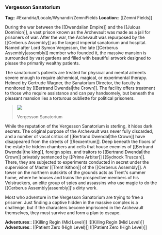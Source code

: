 ### Vergesson Sanatorium
**Tag**:: #Exandria/Locale/Wynandir/ZemniFields
**Location**:: [[Zemni Fields]]

During the war between the [[Dwendalian Empire]] and the [[Julous Dominion]], a vast prison known as the Archevault was made as a jail for prisoners of war. After the war, the Archevault was repurposed by the [[Cerberus Assembly]] as the largest imperial sanatorium and hospital. Named after Lord Symon Vergesson, the late [[Cerberus Assembly|assembly]] member who founded it, the massive mansion is surrounded by vast gardens and filled with beautiful artwork designed to please the primarily wealthy patients.

The sanatorium's patients are treated for physical and mental ailments severe enough to require alchemical, magical, or experimental therapy. Helmed by Gertrude Wagner, the Sanatorium Director, the faculty is monitored by [[Bertrand Dwendal|the Crown]]. The facility offers treatment to those who require assistance and can pay handsomely, but beneath the pleasant mansion lies a torturous oubliette for political prisoners.

> ![](https://media.dndbeyond.com/compendium-images/egtw/yDOyqyOocErRgYJK/03-12.png)
> 
> Vergesson Sanatorium

While the reputation of the Vergesson Sanatorium is sterling, it hides dark secrets. The original purpose of the Archevault was never fully discarded, and a number of vocal critics of [[Bertrand Dwendal|the Crown]] have disappeared from the streets of [[Rexxentrum]]. Deep beneath the floors of the estate lie hidden chambers and cells that house enemies of [[Bertrand Dwendal|the king]], foreign spies, and traitors to [[Bertrand Dwendal|the Crown]] privately sentenced by [[Prime Arbiter]] [[Sydnock Truscan]]. There, they are subjected to experiments conducted in secret under the supervision of Master [[Trent Ikithon]] of the [[Cerberus Assembly]]. A tower on the northern outskirts of the grounds acts as Trent's summer home, where he houses and trains the prospective members of his Volstruckers, an elite group of spies and assassins who use magic to do the [[Cerberus Assembly|assembly]]'s dirty work.

Most who adventure in the Vergesson Sanatorium are trying to free a prisoner. Just finding a captive hidden in the massive complex is a challenge, but if the characters become imprisoned in the Archevault themselves, they must survive and form a plan to escape.

**Adventures**:: [[Killing Regin (Mid Level)]]
![[Killing Regin (Mid Level)]]
**Adventures**:: [[Patient Zero (High Level)]]
![[Patient Zero (High Level)]]